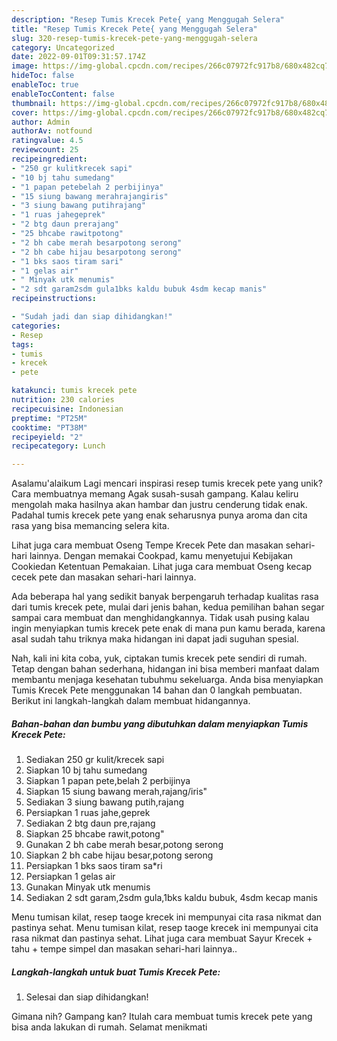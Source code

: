 ```yaml
---
description: "Resep Tumis Krecek Pete{ yang Menggugah Selera"
title: "Resep Tumis Krecek Pete{ yang Menggugah Selera"
slug: 320-resep-tumis-krecek-pete-yang-menggugah-selera
category: Uncategorized
date: 2022-09-01T09:31:57.174Z
image: https://img-global.cpcdn.com/recipes/266c07972fc917b8/680x482cq70/tumis-krecek-pete-foto-resep-utama.jpg
hideToc: false
enableToc: true
enableTocContent: false
thumbnail: https://img-global.cpcdn.com/recipes/266c07972fc917b8/680x482cq70/tumis-krecek-pete-foto-resep-utama.jpg
cover: https://img-global.cpcdn.com/recipes/266c07972fc917b8/680x482cq70/tumis-krecek-pete-foto-resep-utama.jpg
author: Admin
authorAv: notfound
ratingvalue: 4.5
reviewcount: 25
recipeingredient:
- "250 gr kulitkrecek sapi"
- "10 bj tahu sumedang"
- "1 papan petebelah 2 perbijinya"
- "15 siung bawang merahrajangiris"
- "3 siung bawang putihrajang"
- "1 ruas jahegeprek"
- "2 btg daun prerajang"
- "25 bhcabe rawitpotong"
- "2 bh cabe merah besarpotong serong"
- "2 bh cabe hijau besarpotong serong"
- "1 bks saos tiram sari"
- "1 gelas air"
- " Minyak utk menumis"
- "2 sdt garam2sdm gula1bks kaldu bubuk 4sdm kecap manis"
recipeinstructions:

- "Sudah jadi dan siap dihidangkan!"
categories:
- Resep
tags:
- tumis
- krecek
- pete

katakunci: tumis krecek pete 
nutrition: 230 calories
recipecuisine: Indonesian
preptime: "PT25M"
cooktime: "PT38M"
recipeyield: "2"
recipecategory: Lunch

---
```



Asalamu'alaikum Lagi mencari inspirasi resep tumis krecek pete yang unik? Cara membuatnya memang Agak susah-susah gampang. Kalau keliru mengolah maka hasilnya akan hambar dan justru cenderung tidak enak. Padahal tumis krecek pete yang enak seharusnya punya aroma dan cita rasa yang bisa memancing selera kita.


Lihat juga cara membuat Oseng Tempe Krecek Pete dan masakan sehari-hari lainnya. Dengan memakai Cookpad, kamu menyetujui Kebijakan Cookiedan Ketentuan Pemakaian. Lihat juga cara membuat Oseng kecap cecek pete dan masakan sehari-hari lainnya.

Ada beberapa hal yang sedikit banyak berpengaruh terhadap kualitas rasa dari tumis krecek pete, mulai dari jenis bahan, kedua pemilihan bahan segar sampai cara membuat dan menghidangkannya. Tidak usah pusing kalau ingin menyiapkan tumis krecek pete enak di mana pun kamu berada, karena asal sudah tahu triknya maka hidangan ini dapat jadi suguhan spesial.


Nah, kali ini kita coba, yuk, ciptakan tumis krecek pete sendiri di rumah. Tetap dengan bahan sederhana, hidangan ini bisa memberi manfaat dalam membantu menjaga kesehatan tubuhmu sekeluarga. Anda bisa menyiapkan Tumis Krecek Pete menggunakan 14 bahan dan 0 langkah pembuatan. Berikut ini langkah-langkah dalam membuat hidangannya.

<!--inarticleads1-->

##### Bahan-bahan dan bumbu yang dibutuhkan dalam menyiapkan Tumis Krecek Pete:

1. Sediakan 250 gr kulit/krecek sapi
1. Siapkan 10 bj tahu sumedang
1. Siapkan 1 papan pete,belah 2 perbijinya
1. Siapkan 15 siung bawang merah,rajang/iris&#34;
1. Sediakan 3 siung bawang putih,rajang
1. Persiapkan 1 ruas jahe,geprek
1. Sediakan 2 btg daun pre,rajang
1. Siapkan 25 bhcabe rawit,potong&#34;
1. Gunakan 2 bh cabe merah besar,potong serong
1. Siapkan 2 bh cabe hijau besar,potong serong
1. Persiapkan 1 bks saos tiram sa*ri
1. Persiapkan 1 gelas air
1. Gunakan  Minyak utk menumis
1. Sediakan 2 sdt garam,2sdm gula,1bks kaldu bubuk, 4sdm kecap manis


Menu tumisan kilat, resep taoge krecek ini mempunyai cita rasa nikmat dan pastinya sehat. Menu tumisan kilat, resep taoge krecek ini mempunyai cita rasa nikmat dan pastinya sehat. Lihat juga cara membuat Sayur Krecek + tahu + tempe simpel dan masakan sehari-hari lainnya.. 

<!--inarticleads2-->

##### Langkah-langkah untuk buat Tumis Krecek Pete:


1. Selesai dan siap dihidangkan!



Gimana nih? Gampang kan? Itulah cara membuat tumis krecek pete yang bisa anda lakukan di rumah. Selamat menikmati
